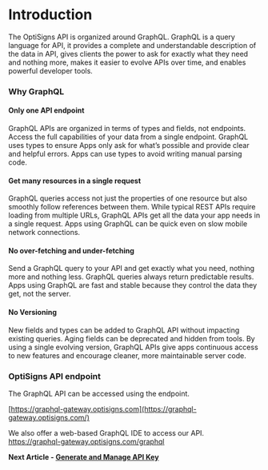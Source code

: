 # Introduction

The OptiSigns API is organized around GraphQL. GraphQL is a query language for API, it provides a complete and understandable description of the data in API, gives clients the power to ask for exactly what they need and nothing more, makes it easier to evolve APIs over time, and enables powerful developer tools.

### Why GraphQL

#### Only one API endpoint

GraphQL APIs are organized in terms of types and fields, not endpoints. Access the full capabilities of your data from a single endpoint. GraphQL uses types to ensure Apps only ask for what’s possible and provide clear and helpful errors. Apps can use types to avoid writing manual parsing code.

#### Get many resources in a single request

GraphQL queries access not just the properties of one resource but also smoothly follow references between them. While typical REST APIs require loading from multiple URLs, GraphQL APIs get all the data your app needs in a single request. Apps using GraphQL can be quick even on slow mobile network connections.

#### No over-fetching and under-fetching

Send a GraphQL query to your API and get exactly what you need, nothing more and nothing less. GraphQL queries always return predictable results. Apps using GraphQL are fast and stable because they control the data they get, not the server.

#### No Versioning

New fields and types can be added to GraphQL API without impacting existing queries. Aging fields can be deprecated and hidden from tools. By using a single evolving version, GraphQL APIs give apps continuous access to new features and encourage cleaner, more maintainable server code.

### OptiSigns API endpoint

The GraphQL API can be accessed using the endpoint.

[https://graphql-gateway.optisigns.com](https://graphql-gateway.optisigns.com/)

We also offer a web-based GraphQL IDE to access our API.  
<https://graphql-gateway.optisigns.com/graphql>

**Next Article - [Generate and Manage API Key](https://support.optisigns.com/hc/en-us/articles/4414563797139-Generate-Manage-OptiSigns-API-Key)**
